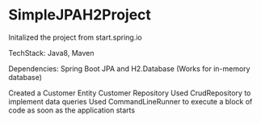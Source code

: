 # SimpleJPAH2Project

Initalized the project from start.spring.io

TechStack: Java8, Maven

Dependencies: Spring Boot JPA and H2.Database (Works for in-memory database)

Created a Customer Entity
Customer Repository
Used CrudRepository to implement data queries
Used CommandLineRunner to execute a block of code as soon as the application starts
